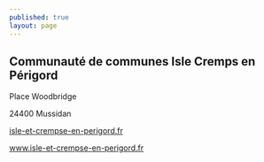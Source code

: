 ```yaml
---
published: true
layout: page
---
```

## Communauté de communes Isle Cremps en Périgord

Place Woodbridge

24400 Mussidan

[isle-et-crempse-en-perigord.fr](https://isle-et-crempse-en-perigord.fr/)

[<a href="https://isle-et-crempse-en-perigord.fr/" target="_blank">www.isle-et-crempse-en-perigord.fr</a>]()


